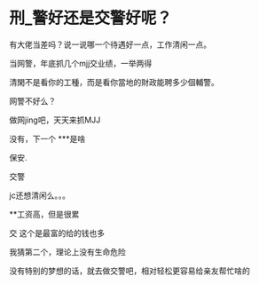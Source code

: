 # 刑_警好还是交警好呢？


有大佬当差吗？说一说哪一个待遇好一点，工作清闲一点。

当网警，年底抓几个mjj交业绩，一举两得

清閑不是看你的工種，而是看你當地的財政能聘多少個輔警。

网警不好么？<img id="aimg_sv6fX" onclick="zoom(this, this.src, 0, 0, 0)" class="zoom" src="https://cdn.jsdelivr.net/gh/hishis/forum-master/public/images/patch.gif" onmouseover="img_onmouseoverfunc(this)" onload="thumbImg(this)" border="0" alt="" />

做网jing吧，天天来抓MJJ<img src="static/image/smiley/default/lol.gif" smilieid="12" border="0" alt="" />

没有，下一个 ***是啥

保安.

交警

jc还想清闲么。。。

**工资高，但是很累

交 这个是最富的给的钱也多

我猜第二个，理论上没有生命危险<img src="static/image/smiley/default/titter.gif" smilieid="9" border="0" alt="" />

没有特别的梦想的话，就去做交警吧，相对轻松更容易给亲友帮忙啥的
